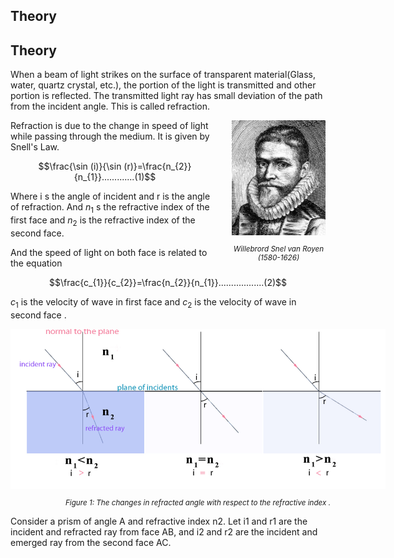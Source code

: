 ## Theory 


## Theory

When a beam of light strikes on the surface of transparent material(Glass, water, quartz crystal, etc.), the portion of the light is transmitted and other portion is reflected. The transmitted light ray has small deviation of the path from the incident angle. This is called refraction.

<div style="float: right; margin-left: 20px;"> <img src="./images/figure1.jpg" alt="Figure 1" style="max-width: 150px; height: auto;"> <p style="text-align: center; font-size: smaller; font-style: italic;">Willebrord Snel van Royen <br>(1580-1626)</p> </div>

 Refraction is due to the change in speed of light while passing through the medium. It is given by Snell's Law.

 $$\frac{\sin (i)}{\sin (r)}=\frac{n_{2}}{n_{1}}.............(1)$$

Where i s the angle of incident and r is the angle of refraction. And $n_{1}$ s the refractive index of the first face and $n_{2}$ is the refractive index of the second face.
 
And the speed of light on both face is related to the equation

$$\frac{c_{1}}{c_{2}}=\frac{n_{2}}{n_{1}}..................(2)$$

$c_{1}$ is the velocity of wave in first face and $c_{2}$ is the velocity of wave in second face .



<div style="display: block; margin-left: auto; margin-right: auto; text-align: center; width: fit-content;">
<img src="./images/figure2.jpg" alt="Figure 2" style="max-width: 600px; height: auto;">
<p style="text-align: center; font-size: smaller; font-style: italic;">Figure 1: The changes in refracted angle with respect to the refractive index . </p>
</div>


Consider a prism  of angle A and refractive index n2. Let i1 and r1 are the incident and refracted ray from face AB, and i2 and r2 are the incident and emerged ray from the second face AC.
